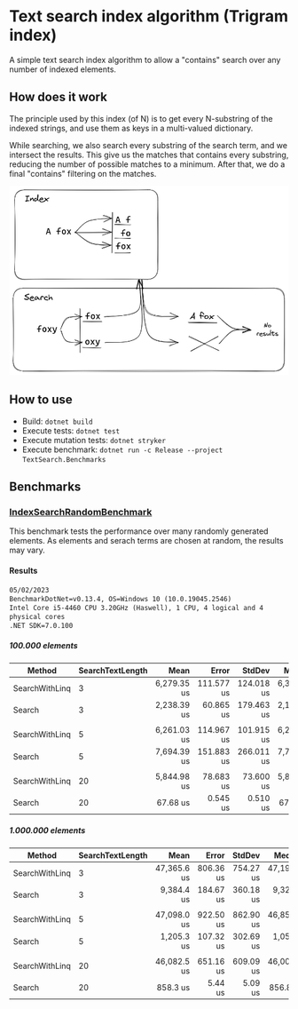 # Text search index algorithm (Trigram index)

A simple text search index algorithm to allow a "contains" search over any number of indexed elements.

## How does it work

The principle used by this index (of N) is to get every N-substring of the indexed strings, and use them as keys in a multi-valued dictionary.

While searching, we also search every substring of the search term, and we intersect the results. This give us the matches that contains every substring, reducing the number of possible matches to a minimum. After that, we do a final "contains" filtering on the matches.

![Index explanation](docs/images/index_explanation.png)

## How to use

- Build: `dotnet build`
- Execute tests: `dotnet test`
- Execute mutation tests: `dotnet stryker`
- Execute benchmark: `dotnet run -c Release --project TextSearch.Benchmarks`

## Benchmarks

### [IndexSearchRandomBenchmark](TextSearch.Benchmarks/IndexSearchRandomBenchmark.cs)

This benchmark tests the performance over many randomly generated elements.
As elements and serach terms are chosen at random, the results may vary.

#### Results

``` Log
05/02/2023
BenchmarkDotNet=v0.13.4, OS=Windows 10 (10.0.19045.2546)
Intel Core i5-4460 CPU 3.20GHz (Haswell), 1 CPU, 4 logical and 4 physical cores
.NET SDK=7.0.100
```

##### 100.000 elements

|         Method | SearchTextLength |        Mean |      Error |     StdDev |      Median | Ratio |
|--------------- |----------------- |------------:|-----------:|-----------:|------------:|------:|
| SearchWithLinq |                3 | 6,279.35 us | 111.577 us | 124.018 us | 6,316.45 us |  1.00 |
|         Search |                3 | 2,238.39 us |  60.865 us | 179.463 us | 2,183.98 us |  0.37 |
|                |                  |             |            |            |             |       |
| SearchWithLinq |                5 | 6,261.03 us | 114.967 us | 101.915 us | 6,254.11 us |  1.00 |
|         Search |                5 | 7,694.39 us | 151.883 us | 266.011 us | 7,722.72 us |  1.21 |
|                |                  |             |            |            |             |       |
| SearchWithLinq |               20 | 5,844.98 us |  78.683 us |  73.600 us | 5,841.20 us |  1.00 |
|         Search |               20 |    67.68 us |   0.545 us |   0.510 us |    67.58 us |  0.01 |

##### 1.000.000 elements

|         Method | SearchTextLength |        Mean |     Error |    StdDev |      Median | Ratio |
|--------------- |----------------- |------------:|----------:|----------:|------------:|------:|
| SearchWithLinq |                3 | 47,365.6 us | 806.36 us | 754.27 us | 47,195.3 us |  1.00 |
|         Search |                3 |  9,384.4 us | 184.67 us | 360.18 us |  9,327.7 us |  0.20 |
|                |                  |             |           |           |             |       |
| SearchWithLinq |                5 | 47,098.0 us | 922.50 us | 862.90 us | 46,851.8 us |  1.00 |
|         Search |                5 |  1,205.3 us | 107.32 us | 302.69 us |  1,057.2 us |  0.03 |
|                |                  |             |           |           |             |       |
| SearchWithLinq |               20 | 46,082.5 us | 651.16 us | 609.09 us | 46,004.5 us |  1.00 |
|         Search |               20 |    858.3 us |   5.44 us |   5.09 us |    856.8 us |  0.02 |
